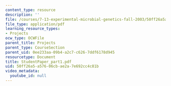 ```yaml
---
content_type: resource
description: ''
file: /courses/7-13-experimental-microbial-genetics-fall-2003/50ff26a5a57606cbae2a7e692cc4c81b_StudentPaper_part1.pdf
file_type: application/pdf
learning_resource_types:
- Projects
ocw_type: OCWFile
parent_title: Projects
parent_type: CourseSection
parent_uid: 0ee233aa-09b4-a2c7-c626-7ddf6178d945
resourcetype: Document
title: StudentPaper_part1.pdf
uid: 50ff26a5-a576-06cb-ae2a-7e692cc4c81b
video_metadata:
  youtube_id: null
---
```


